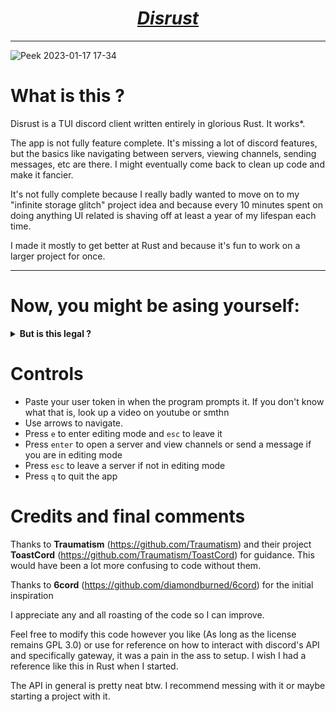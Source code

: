 <h1 align="center"><i><u>Disrust</u></i></h1>

---

![Peek 2023-01-17 17-34](https://user-images.githubusercontent.com/96934612/213059486-3947adba-2700-4f14-bcfc-adf5ed5e4a83.gif)

# What is this ?
Disrust is a TUI discord client written entirely in glorious Rust. It works*. 

The app is not fully feature complete. It's missing a lot of discord features, but the basics like navigating between servers, viewing channels, sending messages, etc are there. I might eventually come back to clean up code and make it fancier. 

It's not fully complete because I really badly wanted to move on to my "infinite storage glitch" project idea and because every 10 minutes spent on doing anything UI related is shaving off at least a year of my lifespan each time.

I made it mostly to get better at Rust and because it's fun to work on a larger project for once. 

---

# Now, you might be asing yourself:

<details>
<summary><b>But is this legal ?</b></summary>
<b>No.</b>

The use of this app is very much not kosher according to discord's TOS. I do not recommend using it seriously.
</details>

# Controls
- Paste your user token in when the program prompts it. If you don't know what that is, look up a video on youtube or smthn
- Use arrows to navigate.
- Press ```e``` to enter editing mode and ```esc``` to leave it
- Press ```enter``` to open a server and view channels or send a message if you are in editing mode
- Press ```esc``` to leave a server if not in editing mode
- Press ```q``` to quit the app

# Credits and final comments

Thanks to <b>Traumatism</b> (https://github.com/Traumatism) and their project <b>ToastCord</b> (https://github.com/Traumatism/ToastCord) for guidance. This would have been a lot more confusing to code without them.

Thanks to <b>6cord</b> (https://github.com/diamondburned/6cord) for the initial inspiration

I appreciate any and all roasting of the code so I can improve. 

Feel free to modify this code however you like (As long as the license remains GPL 3.0) or use for reference on how to interact with discord's API and specifically gateway, it was a pain in the ass to setup. I wish I had a reference like this in Rust when I started. 

The API in general is pretty neat btw. I recommend messing with it or maybe starting a project with it.
